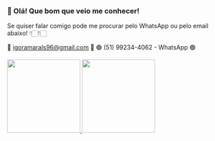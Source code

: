 ### 👋 Olá! Que bom que veio me conhecer!

 Se quiser falar comigo pode me procurar pelo WhatsApp ou pelo email abaixo! 👇🏻👇🏻

 📧 igoramarals96@gmail.com 📧
 🟢 (51) 99234-4062 - WhatsApp 🟢
<div>
  
  <a href="https://github.com/WhiteMoscou">
  <img height="170em" margin="0" padding="0" border-radius="0" src="https://github-readme-stats.vercel.app/api?username=WhiteMoscou&show_icons=true&theme=NightOwl">
  <img height="170em" margin="0" padding="0" border-radius="0" src="https://github-readme-stats.vercel.app/api/top-langs/?username=WhiteMoscou&layout=compact&theme=tokyonight">
</div>
